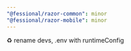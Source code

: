 ```yaml
---
"@fessional/razor-common": minor
"@fessional/razor-mobile": minor
---
```


♻️ rename devs, .env with runtimeConfig
